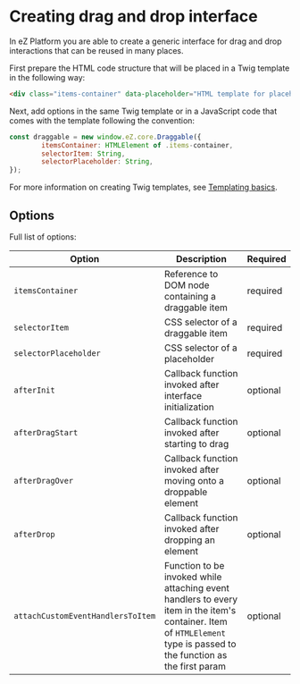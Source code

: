 # Creating drag and drop interface

In eZ Platform you are able to create a generic interface for drag and drop interactions that can be reused in many places.

First prepare the HTML code structure that will be placed in a Twig template in the following way:

```html
<div class="items-container" data-placeholder="HTML template for placeholder"></div>
```

Next, add options in the same Twig template or in a JavaScript code that comes with the template following the convention:

```javascript
const draggable = new window.eZ.core.Draggable({
        itemsContainer: HTMLElement of .items-container,
        selectorItem: String,
        selectorPlaceholder: String,
});
```

For more information on creating Twig templates, see [Templating basics](templates.md).

## Options

Full list of options:

|Option|Description|Required|
|------|-----------|--------|
|`itemsContainer`|Reference to DOM node containing a draggable item|required|
|`selectorItem`|CSS selector of a draggable item|required|
|`selectorPlaceholder`|CSS selector of a placeholder|required|
|`afterInit`|Callback function invoked after interface initialization|optional|
|`afterDragStart`|Callback function invoked after starting to drag|optional|
|`afterDragOver`|Callback function invoked after moving onto a droppable element|optional|
|`afterDrop`|Callback function invoked after dropping an element|optional|
|`attachCustomEventHandlersToItem`|Function to be invoked while attaching event handlers to every item in the item's container. Item of `HTMLElement` type is passed to the function as the first param|optional|